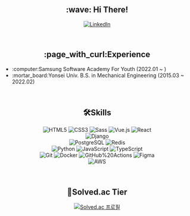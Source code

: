 <h2 align="center">:wave: Hi There!</h2>

<div align="center">
  
  <a href="https://www.linkedin.com/in/seung-jae-han-183255233" target="_blank">![LinkedIn](https://img.shields.io/badge/-LinkedIn-0a66c2?logo=LinkedIn&style=flat-square)</a>
  
</div>

<br>

<h2 align="center">:page_with_curl:Experience</h3>

<div>
  
  <ul>
    <li>:computer:Samsung Software Academy For Youth (2022.01 ~ )</li>
    <li>:mortar_board:Yonsei Univ. B.S. in Mechanical Engineering (2015.03 ~ 2022.02)</li>
  </ul>
  
</div>

<br>

<h2 align="center">🛠Skills</h3>

<div align="center" style="text-align: center">
  
  ![HTML5](https://img.shields.io/badge/-HTML5-e34f26?logo=HTML5&logoColor=white&style=flat-square) ![CSS3](https://img.shields.io/badge/-CSS3-1572b6?logo=CSS3&logoColor=white&style=flat-square) ![Sass](https://img.shields.io/badge/-Sass-cc6699?style=flat-square&logo=Sass&logoColor=white) ![Vue.js](https://img.shields.io/badge/-Vue.js-4fc08d?logo=Vue.js&logoColor=black&style=flat-square) ![React](https://img.shields.io/badge/-React-61dafb?style=flat-square&logo=React&logoColor=black)
  <br>
  ![Django](https://img.shields.io/badge/-Django-092e20?logo=Django&logoColor=white&style=flat-square)
  <br>
  ![PostgreSQL](https://img.shields.io/badge/-PostgreSQL-4169e1?logo=PostgreSQL&logoColor=white&style=flat-square) ![Redis](https://img.shields.io/badge/-Redis-dc382d?logo=Redis&logoColor=white&style=flat-square)
  <br>
  ![Python](https://img.shields.io/badge/-Python-3776ab?logo=Python&logoColor=white&style=flat-square) ![JavaScript](https://img.shields.io/badge/-JavaScript-f7df1e?logo=JavaScript&logoColor=black&style=flat-square) ![TypeScript](https://img.shields.io/badge/-TypeScript-3178c6?style=flat-square&logo=TypeScript&logoColor=white)
  <br>
  ![Git](https://img.shields.io/badge/-Git-f05032?logo=Git&logoColor=white&style=flat-square) ![Docker](https://img.shields.io/badge/-Docker-2496ed?logo=Docker&logoColor=white&style=flat-square) ![GitHub%20Actions](https://img.shields.io/badge/-GitHub%20Actions-2088ff?logo=GitHub%20Actions&logoColor=white&style=flat-square) ![Figma](https://img.shields.io/badge/-Figma-f24e1e?style=flat-square&logo=Figma&logoColor=white)
  <br>
  ![AWS](https://img.shields.io/badge/-AWS-232f3e?logo=Amazon%20AWS&logoColor=ff9900&style=flat-square)
  
</div>

<br>

<h2 align="center">🏅Solved.ac Tier</h3>

<div align="center" style="text-align:center">
  
  [![Solved.ac 프로필](http://mazassumnida.wtf/api/v2/generate_badge?boj=hanndrednine)](https://solved.ac/hanndrednine)

</div>

